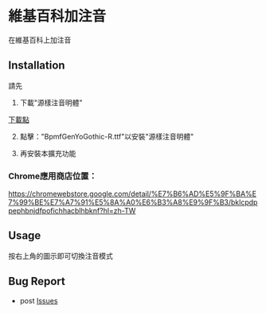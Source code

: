 # 維基百科加注音

在維基百科上加注音


## Installation

請先

1. 下載"源樣注音明體"

[下載點](https://github.com/ButTaiwan/bpmfvs/releases/download/v1.320/BpmfGenYoGothic.zip)

2. 點擊："BpmfGenYoGothic-R.ttf"以安裝"源樣注音明體"

3. 再安裝本擴充功能

### Chrome應用商店位置：

https://chromewebstore.google.com/detail/%E7%B6%AD%E5%9F%BA%E7%99%BE%E7%A7%91%E5%8A%A0%E6%B3%A8%E9%9F%B3/bklcpdppephbnjdfpofichhacblhbknf?hl=zh-TW

## Usage

按右上角的圖示即可切換注音模式

## Bug Report

* post [Issues](https://github.com/bestian/zhuin/issues)

